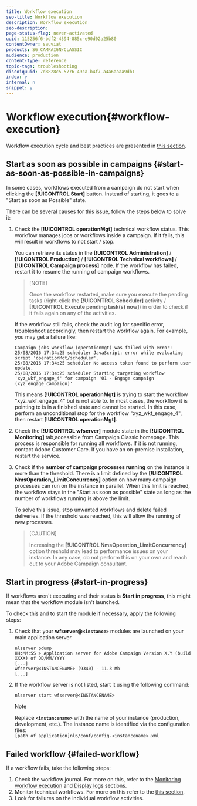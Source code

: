```yaml
---
title: Workflow execution
seo-title: Workflow execution
description: Workflow execution
seo-description: 
page-status-flag: never-activated
uuid: 115256f6-bdf2-4594-885c-e90d02a25b80
contentOwner: sauviat
products: SG_CAMPAIGN/CLASSIC
audience: production
content-type: reference
topic-tags: troubleshooting
discoiquuid: 7d8828c5-5776-49ca-b4f7-a4a6aaaa9db1
index: y
internal: n
snippet: y
---
```


# Workflow execution{#workflow-execution}

Workflow execution cycle and best practices are presented in [this section](../../workflow/using/executing-a-workflow.md).

## Start as soon as possible in campaigns {#start-as-soon-as-possible-in-campaigns}

In some cases, workflows executed from a campaign do not start when clicking the **[!UICONTROL Start]** button. Instead of starting, it goes to a "Start as soon as Possible" state.

There can be several causes for this issue, follow the steps below to solve it:

1. Check the **[!UICONTROL operationMgt]** technical workflow status. This workflow manages jobs or workflows inside a campaign. If it fails, this will result in workflows to not start / stop.

    You can retrieve its status in the **[!UICONTROL Administration]** / **[!UICONTROL Production]** / **[!UICONTROL Technical workflows]** / **[!UICONTROL Campaign process]** node. If the workflow has failed, restart it to resume the running of campaign workflows.

    >[NOTE]
    >
    >Once the workflow restarted, make sure you execute the pending tasks (right-click the **[!UICONTROL Scheduler]** activity / **[!UICONTROL Execute pending task(s) now]**) in order to check if it fails again on any of the activities.

    If the workflow still fails, check the audit log for specific error, troubleshoot accordingly, then restart the workflow again.
    For example, you may get a failure like:

    ```
    Campaign jobs workflow (operationmgt) was failed with error:
    25/08/2016 17:34:25 scheduler JavaScript: error while evaluating script 'operationMgt/scheduler'.
    25/08/2016 17:34:25 scheduler No access token found to perform user update.
    25/08/2016 17:34:25 scheduler Starting targeting workflow 'xyz_wkf_engage_4' for campaign '01 - Engage campaign (xyz_engage_campaign)'
    ```

    This means **[!UICONTROL operationMgt]** is trying to start the workflow "xyz_wkf_engage_4" but is not able to. In most cases, the workflow it is pointing to is in a finished state and cannot be started. In this case, perform an unconditional stop for the workflow "xyz_wkf_engage_4", then restart **[!UICONTROL operationMgt]**.

1. Check the **[!UICONTROL wfserver]** module state in the **[!UICONTROL Monitoring]** tab,accessible from Campaign Classic homepage. This process is responsible for running all workflows. If it is not running, contact Adobe Customer Care. If you have an on-premise installation, restart the service.

1. Check if the **number of campaign processes running** on the instance is more than the threshold. There is a limit defined by the **[!UICONTROL NmsOperation_LimitConcurrency]** option on how many campaign processes can run on the instance in parallel. When this limit is reached, the workflow stays in the "Start as soon as possible" state as long as the number of workflows running is above the limit.

    To solve this issue, stop unwanted workflows and delete failed deliveries. If the threshold was reached, this will allow the running of new processes.

    >[CAUTION]
    >
    >Increasing the **[!UICONTROL NmsOperation_LimitConcurrency]** option threshold may lead to performance issues on your instance. In any case, do not perform this on your own and reach out to your Adobe Campaign consultant.

## Start in progress {#start-in-progress}

If workflows aren't executing and their status is **Start in progress**, this might mean that the workflow module isn't launched.

To check this and to start the module if necessary, apply the following steps:

1. Check that your **wfserver@`<instance>`** modules are launched on your main application server.

   ```
   nlserver pdump
   HH:MM:SS > Application server for Adobe Campaign Version X.Y (build XXXX) of DD/MM/YYYY
   [...]
   wfserver@<INSTANCENAME> (9340) - 11.3 Mb
   [...]
   ```

1. If the workflow server is not listed, start it using the following command:

   ```
   nlserver start wfserver@<INSTANCENAME>
   ```

   >[!NOTE]
   >
   >Replace **`<instancename>`** with the name of your instance (production, development, etc.). The instance name is identified via the configuration files:   
   >`[path of application]nl6/conf/config-<instancename>.xml`

## Failed workflow {#failed-workflow}

If a workflow fails, take the following steps:

1. Check the workflow journal. For more on this, refer to the [Monitoring workflow execution](../../workflow/using/executing-a-workflow.md#monitoring-workflow-execution) and [Display logs](../../workflow/using/executing-a-workflow.md#displaying-logs) sections.
1. Monitor technical workflows. For more on this refer to the [this section](../../workflow/using/executing-a-workflow.md#monitoring-technical-workflows). 
1. Look for failures on the individual workflow activities.


